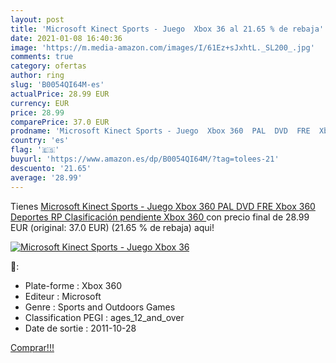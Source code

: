 ```yaml
---
layout: post
title: 'Microsoft Kinect Sports - Juego  Xbox 36 al 21.65 % de rebaja'
date: 2021-01-08 16:40:36
image: 'https://m.media-amazon.com/images/I/61Ez+sJxhtL._SL200_.jpg'
comments: true
category: ofertas
author: ring
slug: 'B0054QI64M-es'
actualPrice: 28.99 EUR
currency: EUR
price: 28.99
comparePrice: 37.0 EUR
prodname: 'Microsoft Kinect Sports - Juego  Xbox 360  PAL  DVD  FRE  Xbox 360  Deportes  RP  Clasificación pendiente   Xbox 360 '
country: 'es'
flag: '🇪🇸'
buyurl: 'https://www.amazon.es/dp/B0054QI64M/?tag=tolees-21'
descuento: '21.65'
average: '28.99'
---
```


Tienes [Microsoft Kinect Sports - Juego  Xbox 360  PAL  DVD  FRE  Xbox 360  Deportes  RP  Clasificación pendiente   Xbox 360 ](https://www.amazon.es/dp/B0054QI64M/?tag=tolees-21) con precio final de  28.99 EUR (original: 37.0 EUR) (21.65 %  de rebaja) aqui!

[![Microsoft Kinect Sports - Juego  Xbox 36](https://m.media-amazon.com/images/I/61Ez+sJxhtL._SL200_.jpg)](https://www.amazon.es/dp/B0054QI64M/?tag=tolees-21)

🔎:

- Plate-forme : Xbox 360
- Editeur : Microsoft
- Genre : Sports and Outdoors Games
- Classification PEGI : ages_12_and_over
- Date de sortie : 2011-10-28

[Comprar!!!](https://www.amazon.es/dp/B0054QI64M/?tag=tolees-21)
